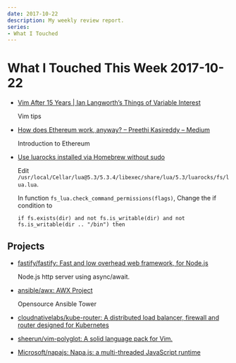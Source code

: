 ```yaml
---
date: 2017-10-22
description: My weekly review report.
series:
- What I Touched
---
```


# What I Touched This Week 2017-10-22


- [Vim After 15 Years | Ian Langworth’s Things of Variable Interest](https://statico.github.io/vim3.html)

    Vim tips

- [How does Ethereum work, anyway? – Preethi Kasireddy – Medium](https://medium.com/@preethikasireddy/how-does-ethereum-work-anyway-22d1df506369)

    Introduction to Ethereum

- [Use luarocks installed via Homebrew without sudo](https://gist.github.com/doitian/8152980b4552e52f683fb6f84472d6ac)

    Edit `/usr/local/Cellar/lua@5.3/5.3.4/libexec/share/lua/5.3/luarocks/fs/lua.lua`.

    In function `fs_lua.check_command_permissions(flags)`, Change the if condition to

    ```
    if fs.exists(dir) and not fs.is_writable(dir) and not fs.is_writable(dir .. "/bin") then
    ```

## Projects

- [fastify/fastify: Fast and low overhead web framework, for Node.js](https://github.com/fastify/fastify)

    Node.js http server using async/await.

- [ansible/awx: AWX Project](https://github.com/ansible/awx)

    Opensource Ansible Tower

- [cloudnativelabs/kube-router: A distributed load balancer, firewall and router designed for Kubernetes](https://github.com/cloudnativelabs/kube-router)

- [sheerun/vim-polyglot: A solid language pack for Vim.](https://github.com/sheerun/vim-polyglot)

- [Microsoft/napajs: Napa.js: a multi-threaded JavaScript runtime](https://github.com/Microsoft/napajs)
